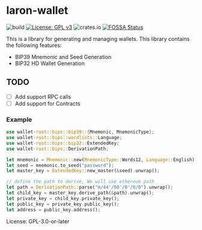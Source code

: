 # laron-wallet

![build](https://github.com/laron-tech/wallet/actions/workflows/rust.yml/badge.svg)
[![License: GPL v3](https://img.shields.io/badge/License-GPLv3-blue.svg)](https://www.gnu.org/licenses/gpl-3.0)
![crates.io](https://img.shields.io/crates/v/laron-wallet.svg)
[![FOSSA Status](https://app.fossa.com/api/projects/git%2Bgithub.com%2Fcuriousdev04%2Fwallet.svg?type=shield)](https://app.fossa.com/projects/git%2Bgithub.com%2Fcuriousdev04%2Fwallet?ref=badge_shield)

This is a library for generating and managing wallets. This library contains
the following features:
- BIP39 Mnemonic and Seed Generation
- BIP32 HD Wallet Generation

## TODO
- [ ] Add support RPC calls
- [ ] Add support for Contracts

### Example
```rust
use wallet-rust::bips::bip39::{Mnemonic, MnemonicType};
use wallet-rust::bips::wordlists::Language;
use wallet-rust::bips::bip32::ExtendedKey;
use wallet-rust::bips::DerivationPath;

let mnemonic = Mnemonic::new(MnemonicType::Words12, Language::English);
let seed = mnemonic.to_seed("password");
let master_key = ExtendedKey::new_master(&seed).unwrap();

// define the path to derive, We will use ethereum path
let path = DerivationPath::parse("m/44'/60'/0'/0/0").unwrap();
let child_key = master_key.derive_path(&path).unwrap();
let private_key = child_key.private_key();
let public_key = private_key.public_key();
let address = public_key.address();
```

License: GPL-3.0-or-later
